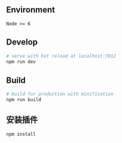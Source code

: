 ## Environment

`Node >= 6`

## Develop

``` bash
# serve with hot reload at localhost:7012
npm run dev
```

## Build

``` bash
# build for production with minification
npm run build
```

## 安装插件

```shell
npm install
```
